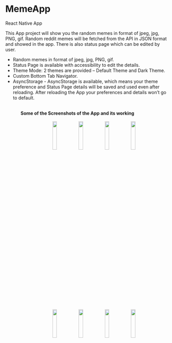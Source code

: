 # MemeApp
React Native App

This App project will show you the random memes in format of jpeg, jpg, PNG, gif.
Random reddit memes will be fetched from the API in JSON format and showed in the app. There is also status page which can be edited by user. 

<ul>
  <li> Random memes in format of jpeg, jpg, PNG, gif. </li>
  <li> Status Page is available with accessibility to edit the details. </li>
  <li> Theme Mode: 2 themes are provided – Default Theme and Dark Theme. </li>
  <li> Custom Bottom Tab Navigator. </li> 

  <li> AsyncStorage - AsyncStorage is available, which means your theme preference and Status Page details will be saved and used even after reloading. After reloading the App your preferences and details won’t go to default. </li>
<ul>
  
<br>
<b> Some of the Screenshots of the App and its working </b>
<br> <br> 
<center> 
  <div>
    <img src="https://user-images.githubusercontent.com/58907200/174493602-dff7d8be-4574-4783-9984-169e7025a2da.jpg" width=17% height=15%>
    <img src="https://user-images.githubusercontent.com/58907200/174493593-41e69d27-aa4a-41c4-b23f-c9a550e62386.jpg" width=17% height=15%>
    <img src="https://user-images.githubusercontent.com/58907200/174493595-d344ca1c-9e81-4676-9fe4-c5f5f02aca09.jpg" width=17% height=15%>
    <img src="https://user-images.githubusercontent.com/58907200/174493601-d44b579e-e8b0-4e26-8390-b0c03406459e.jpg" width=17% height=15%> <br>
    <img src="https://user-images.githubusercontent.com/58907200/174493591-b6515d4c-2445-4d27-828d-4fcc83ea913e.jpg" width=17% height=15%>
    <img src="https://user-images.githubusercontent.com/58907200/174493605-c5d6e405-5aaf-4640-a0b0-de9573ad504e.jpg" width=17% height=15%>
    <img src="https://user-images.githubusercontent.com/58907200/174493607-08eaf18b-c0ad-4536-a5eb-700a274920b7.jpg" width=17% height=15%>
    <img src="https://user-images.githubusercontent.com/58907200/174493603-4da2b4ca-a1ee-4286-9cb8-935910b57a56.jpg" width=17% height=15%>
    
    
  </div>
</center>
